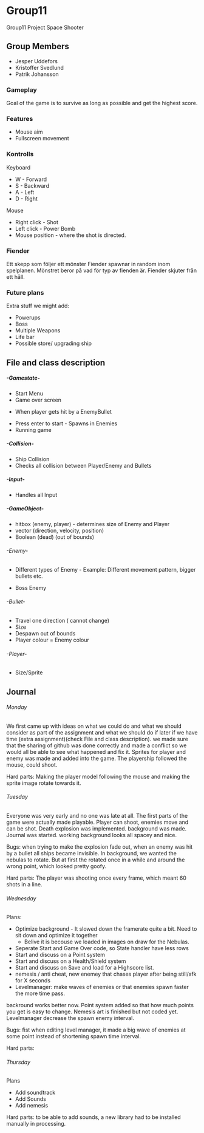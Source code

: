 # Group11
Group11 Project Space Shooter
## Group Members
+ Jesper Uddefors
+ Kristoffer Svedlund
+ Patrik Johansson


### Gameplay
Goal of the game is to survive as long as possible and get the highest score.

### Features
+ Mouse aim
+ Fullscreen movement


### Kontrolls
Keyboard
+ W - Forward
+ S - Backward
+ A - Left
+ D - Right

Mouse
+ Right click - Shot
+ Left click - Power Bomb
+ Mouse position - where the shot is directed.

### Fiender
Ett skepp som följer ett mönster Fiender spawnar in random inom spelplanen. Mönstret beror på vad för typ av fienden är.
 Fiender skjuter från ett håll.

### Future plans
Extra stuff we might add:
+ Powerups
+ Boss
+ Multiple Weapons
+ Life bar
+ Possible store/ upgrading ship

## File and class description

##### -Gamestate-
  + Start Menu
  + Game over screen
   - When player gets hit by a EnemyBullet
  + Press enter to start - Spawns in Enemies
  + Running game

##### -Collision-
  + Ship Collision
  + Checks all collision between Player/Enemy and Bullets

##### -Input-
  + Handles all Input

##### -GameObject-
  + hitbox (enemy, player) - determines size of Enemy and Player
  + vector (direction, velocity, position)
  + Boolean (dead) (out of bounds)

###### -Enemy-
  + Different types of Enemy - Example: Different movement pattern, bigger bullets etc.
   - Boss Enemy

###### -Bullet-
  + Travel one direction ( cannot change)
  + Size
  + Despawn out of bounds
  + Player colour \= Enemy colour


###### -Player-
  + Size/Sprite


## Journal

###### Monday
We first came up with ideas on what we could do and what we should consider as part of the assignment and what we should do if later if we have time (extra assignment)(check File and class description).
we made sure that the sharing of github was done correctly and made a conflict so we would all be able to see what happened and fix it.
Sprites for player and enemy was made and added into the game. The playership followed the mouse, could shoot.

Hard parts:  Making the player model following the mouse and making the sprite image rotate towards it.  

###### Tuesday
Everyone was very early and no one was late at all.
The first parts of the game were actually made playable. Player can shoot, enemies move and can be shot. Death explosion was implemented. background was made. Journal was started. working background looks all spacey and nice.

Bugs: when trying to make the explosion fade out, when an enemy was hit by a bullet all ships became invisible.
In background, we wanted the nebulas to rotate. But at first the rotated once in a while and around the wrong point, which looked pretty goofy.

Hard parts: The player was shooting once every frame, which meant 60 shots in a line.

###### Wednesday
Plans:
+ Optimize background - It slowed down the framerate quite a bit. Need to sit down and optimize it together
  + Belive it is becouse we loaded in images on draw for the Nebulas.
+ Seperate Start and Game Over code, so State handler have less rows
+ Start and discuss on a Point system
+ Start and discuss on a Health/Shield system
+ Start and discuss on Save and load for a Highscore list.
+ nemesis / anti cheat, new enemey that chases player after being still/afk for X seconds
+ Levelmanager: make waves of enemies or that enemies spawn faster the more time pass.


backround works better now. Point system added so that how much points you get is easy to change. Nemesis art is finished but not coded yet.  Levelmanager decrease the spawn enemy interval.  

Bugs: fist when editing level manager, it made a big wave of enemies at some point instead of shortening spawn time interval.   

Hard parts:


###### Thursday
Plans
+ Add soundtrack
+ Add Sounds
+ Add nemesis


Hard parts: to be able to add sounds, a new library had to be installed manually in processing.
